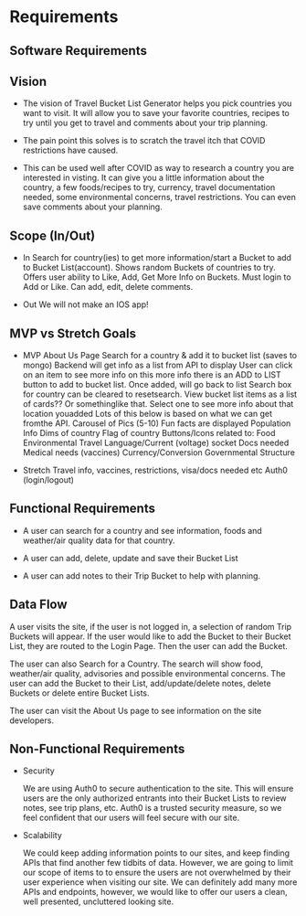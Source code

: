 # Requirements

## Software Requirements

## Vision

- The vision of Travel Bucket List Generator helps you pick countries you want to visit. It will allow you to save your favorite countries, recipes to try until you get to travel and comments about your trip planning.

- The pain point this solves is to scratch the travel itch that COVID restrictions have caused.

- This can be used well after COVID as way to research a country you are interested in visting. It can give you a little information about the country, a few foods/recipes to try, currency, travel documentation needed, some environmental concerns, travel restrictions. You can even save comments about your planning.

## Scope (In/Out)

- In
  Search for country(ies) to get more information/start a Bucket to add to Bucket List(account).
  Shows random Buckets of countries to try.
  Offers user ability to Like, Add, Get More Info on Buckets. Must login to Add or Like.
  Can add, edit, delete comments.
  
- Out
  We will not make an IOS app!

## MVP vs Stretch Goals

- MVP
  About Us Page
  Search for a country & add it to bucket list (saves to mongo)
    Backend will get info as a list from API to display
    User can click on an item to see more info on this more info there is an ADD to LIST button to add to bucket list. Once added, will go back to list
    Search box for country can be cleared to resetsearch.
  View bucket list items as a list of cards?? Or somethinglike that.
  Select one to see more info about that location youadded
    Lots of this below is based on what we can get fromthe API.
    Carousel of Pics (5-10)
    Fun facts are displayed
    Population Info
    Dims of country
    Flag of country
    Buttons/Icons related to:
      Food
      Environmental
      Travel
        Language/Current (voltage) socket
        Docs needed
        Medical needs (vaccines)
        Currency/Conversion
      Governmental Structure
  
- Stretch
  Travel info, vaccines, restrictions, visa/docs needed etc
  Auth0 (login/logout)

## Functional Requirements

- A user can search for a country and see information, foods and weather/air quality data for that country.

- A user can add, delete, update and save their Bucket List

- A user can add notes to their Trip Bucket to help with planning.

## Data Flow

  A user visits the site, if the user is not logged in, a selection of random Trip Buckets will appear. If the user would like to add the Bucket to their Bucket List, they are routed to the Login Page. Then the user can add the Bucket.

  The user can also Search for a Country. The search will show food, weather/air quality, advisories and possible environmental concerns. The user can add the Bucket to their List, add/update/delete notes, delete Buckets or delete entire Bucket Lists.
  
  The user can visit the About Us page to see information on the site developers.

## Non-Functional Requirements

- Security

  We are using Auth0 to secure authentication to the site. This will ensure users are the only authorized entrants into their Bucket Lists to review notes, see trip plans, etc. Auth0 is a trusted security measure, so we feel confident that our users will feel secure with our site.

- Scalability

  We could keep adding information points to our sites, and keep finding APIs that find another few tidbits of data. However, we are going to limit our scope of items to <enter amount of items here> to ensure the users are not overwhelmed by their user experience when visiting our site. We can definitely add many more APIs and endpoints, however, we would like to offer our users a clean, well presented, uncluttered looking site.
